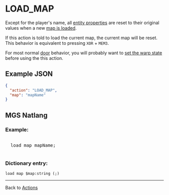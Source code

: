# LOAD_MAP

Except for the player's name, all [entity properties](entities/entity_properties) are reset to their original values when a new [map is loaded](maps/map_loads).

If this action is told to load the current map, the current map will be reset. This behavior is equivalent to pressing `XOR` + `MEM3`.

For most normal [door](techniques/doors) behavior, you will probably want to [set the warp state](SET_WARP_STATE) before using the this action.

## Example JSON

```json
{
  "action": "LOAD_MAP",
  "map": "mapName"
}
```

## MGS Natlang

### Example:

<pre class="HyperMD-codeblock mgs">

  <span class="verb">load</span> <span class="sigil">map</span> <span class="string">mapName</span><span class="terminator">;</span>

</pre>

### Dictionary entry:

```
load map $map:string (;)
```

---

Back to [Actions](actions)
